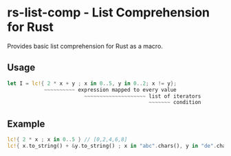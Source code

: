 # rs-list-comp - List Comprehension for Rust

Provides basic list comprehension for Rust as a macro. 

## Usage
```rust
let I = lc!{ 2 * x + y ; x in 0..5, y in 0..2; x != y};
            ~~~~~~~~~~ expression mapped to every value
                         ~~~~~~~~~~~~~~~~~~~~ list of iterators
                                              ~~~~~~~ condition

```

## Example
```rust
lc!{ 2 * x ; x in 0..5 } // [0,2,4,6,8]
lc!{ x.to_string() + &y.to_string() ; x in "abc".chars(), y in "de".chars()} // [ad", "ae", "bd", "be", "cd", "ce"]
```